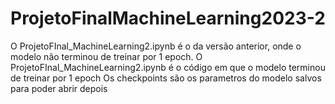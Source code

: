 # ProjetoFinalMachineLearning2023-2
O ProjetoFInal_MachineLearning2.ipynb é o da versão anterior, onde o modelo não terminou de treinar por 1 epoch.
O ProjetoFInal_MachineLearning2.ipynb é o código em que o modelo terminou de treinar por 1 epoch
Os checkpoints são os parametros do modelo salvos para poder abrir depois
